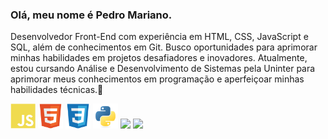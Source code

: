 ### Olá, meu nome é Pedro Mariano.

Desenvolvedor Front-End com experiência em HTML, CSS, JavaScript e SQL, além de conhecimentos em Git. Busco oportunidades para aprimorar minhas habilidades em projetos desafiadores e inovadores. Atualmente, estou cursando Análise e Desenvolvimento de Sistemas pela Uninter para aprimorar meus conhecimentos em programação e aperfeiçoar minhas habilidades técnicas.🌱

<div style ="display: inline_block"<br>
<img align="center height="30" width="40" src="https://raw.githubusercontent.com/devicons/devicon/master/icons/javascript/javascript-plain.svg">
<img align="center height="30" width="40" src="https://raw.githubusercontent.com/devicons/devicon/master/icons/html5/html5-original.svg">
<img align="center height="30" width="40" src="https://raw.githubusercontent.com/devicons/devicon/master/icons/css3/css3-original.svg">
<img align="center height="30" width="40" src="https://raw.githubusercontent.com/devicons/devicon/master/icons/python/python-original.svg">
<img align="center height="30" width="40" src="https://cdn.jsdelivr.net/gh/devicons/devicon/icons/mysql/mysql-original.svg">
<img align="center height="30" width="40" src="https://cdn.jsdelivr.net/gh/devicons/devicon/icons/git/git-original.svg">
</div>


<!--
**Peumariano/Peumariano** is a ✨ _special_ ✨ repository because its `README.md` (this file) appears on your GitHub profile.

Here are some ideas to get you started:

- 🔭 I’m currently working on ...
- 🌱 I’m currently learning ...
- 👯 I’m looking to collaborate on ...
- 🤔 I’m looking for help with ...
- 💬 Ask me about ...
- 📫 How to reach me: ...
- 😄 Pronouns: ...
- ⚡ Fun fact: ...
-->
